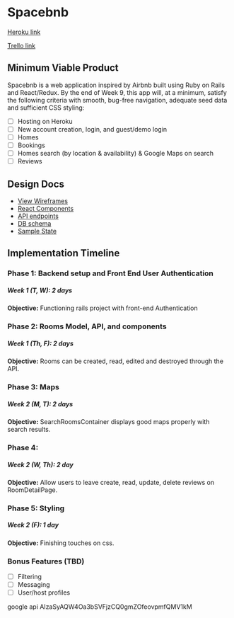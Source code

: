 # Spacebnb

[Heroku link][heroku]

[Trello link][trello]

[heroku]: https://space-bnb.herokuapp.com
[trello]: https://trello.com/b/ZUAmgrLI/spacebnb

## Minimum Viable Product

Spacebnb is a web application inspired by Airbnb built using Ruby on Rails
and React/Redux.  By the end of Week 9, this app will, at a minimum, satisfy the
following criteria with smooth, bug-free navigation, adequate seed data and
sufficient CSS styling:

- [ ] Hosting on Heroku
- [ ] New account creation, login, and guest/demo login
- [ ] Homes
- [ ] Bookings
- [ ] Homes search (by location & availability) & Google Maps on search
- [ ] Reviews

## Design Docs
* [View Wireframes][wireframes]
* [React Components][components]
* [API endpoints][api-endpoints]
* [DB schema][schema]
* [Sample State][sample-state]

[wireframes]: docs/wireframes
[components]: docs/component-hierarchy.md
[sample-state]: docs/sample-state.md
[api-endpoints]: docs/api-endpoints.md
[schema]: docs/schema.md

## Implementation Timeline

### Phase 1: Backend setup and Front End User Authentication
##### Week 1 (T, W): 2 days

**Objective:** Functioning rails project with front-end Authentication

### Phase 2: Rooms Model, API, and components
##### Week 1 (Th, F): 2 days

**Objective:** Rooms can be created, read, edited and destroyed through
the API.

### Phase 3: Maps
##### Week 2 (M, T): 2 days

**Objective:** SearchRoomsContainer displays good maps properly with search results.

### Phase 4:
##### Week 2 (W, Th): 2 day

**Objective:** Allow users to leave create, read, update, delete reviews on RoomDetailPage.

### Phase 5: Styling
##### Week 2 (F): 1 day

**Objective:** Finishing touches on css.


### Bonus Features (TBD)
- [ ] Filtering
- [ ] Messaging
- [ ] User/host profiles

google api
AIzaSyAQW4Oa3bSVFjzCQ0gmZOfeovpmfQMV1kM
